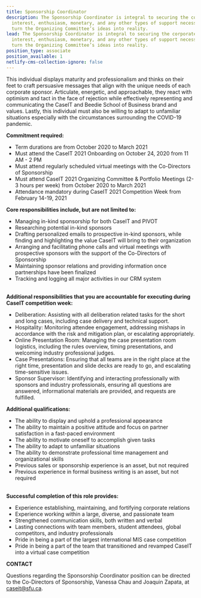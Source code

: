 ```yaml
---
title: Sponsorship Coordinator
description: The Sponsorship Coordinator is integral to securing the corporate
  interest, enthusiasm, monetary, and any other types of support necessary to
  turn the Organizing Committee’s ideas into reality.
lead: The Sponsorship Coordinator is integral to securing the corporate
  interest, enthusiasm, monetary, and any other types of support necessary to
  turn the Organizing Committee’s ideas into reality.
position_type: associate
position_available: 1
netlify-cms-collection-ignore: false
---
```

This individual displays maturity and professionalism and thinks on their feet to craft persuasive messages that align with the unique needs of each corporate sponsor. Articulate, energetic, and approachable, they react with optimism and tact in the face of rejection while effectively representing and communicating the CaseIT and Beedie School of Business brand and values. Lastly, this individual must also be willing to adapt to unfamiliar situations especially with the circumstances surrounding the COVID-19 pandemic.

**Commitment required:**

* Term durations are from October 2020 to March 2021
* Must attend the CaseIT 2021 Onboarding on October 24, 2020 from 11 AM - 2 PM
* Must attend regularly scheduled virtual meetings with the Co-Directors of Sponsorship
* Must attend CaseIT 2021 Organizing Committee & Portfolio Meetings (2-3 hours per week) from October 2020 to March 2021
* Attendance mandatory during CaseIT 2021 Competition Week from February 14-19, 2021

**Core responsibilities include, but are not limited to:**

* Managing in-kind sponsorship for both CaseIT and PIVOT
* Researching potential in-kind sponsors
* Drafting personalized emails to prospective in-kind sponsors, while finding and highlighting the value CaseIT will bring to their organization
* Arranging and facilitating phone calls and virtual meetings with prospective sponsors with the support of the Co-Directors of Sponsorship
* Maintaining sponsor relations and providing information once partnerships have been finalized
* Tracking and logging all major activities in our CRM system

**\
Additional responsibilities that you are accountable for executing during CaseIT competition week:**

* Deliberation: Assisting with all deliberation related tasks for the short and long cases, including case delivery and technical support.
* Hospitality: Monitoring attendee engagement, addressing mishaps in accordance with the risk and mitigation plan, or escalating appropriately.
* Online Presentation Room: Managing the case presentation room logistics, including the rules overview, timing presentations, and welcoming industry professional judges.
* Case Presentations: Ensuring that all teams are in the right place at the right time, presentation and slide decks are ready to go, and escalating time-sensitive issues.
* Sponsor Supervisor: Identifying and interacting professionally with sponsors and industry professionals, ensuring all questions are answered, informational materials are provided, and requests are fulfilled.

**Additional qualifications:**

* The ability to display and uphold a professional appearance
* The ability to maintain a positive attitude and focus on partner satisfaction in a fast-paced environment
* The ability to motivate oneself to accomplish given tasks
* The ability to adapt to unfamiliar situations
* The ability to demonstrate professional time management and organizational skills
* Previous sales or sponsorship experience is an asset, but not required
* Previous experience in formal business writing is an asset, but not required

**\
Successful completion of this role provides:**

* Experience establishing, maintaining, and fortifying corporate relations
* Experience working within a large, diverse, and passionate team
* Strengthened communication skills, both written and verbal
* Lasting connections with team members, student attendees, global competitors, and industry professionals
* Pride in being a part of the largest international MIS case competition
* Pride in being a part of the team that transitioned and revamped CaseIT into a virtual case competition

**CONTACT**

Questions regarding the Sponsorship Coordinator position can be directed to the Co-Directors of Sponsorship, Vanessa Chau and Joaquin Zapata, at caseit@sfu.ca.